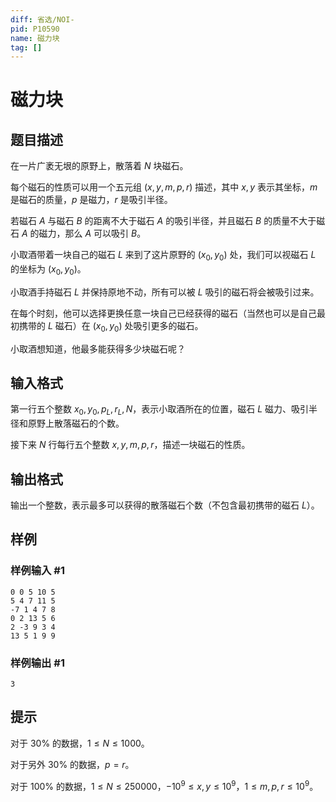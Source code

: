 ```yaml
---
diff: 省选/NOI-
pid: P10590
name: 磁力块
tag: []
---
```

# 磁力块
## 题目描述

在一片广袤无垠的原野上，散落着 $N$ 块磁石。

每个磁石的性质可以用一个五元组 $(x,y,m,p,r)$ 描述，其中 $x,y$ 表示其坐标，$m$ 是磁石的质量，$p$ 是磁力，$r$ 是吸引半径。

若磁石 $A$ 与磁石 $B$ 的距离不大于磁石 $A$ 的吸引半径，并且磁石 $B$ 的质量不大于磁石 $A$ 的磁力，那么 $A$ 可以吸引 $B$。

小取酒带着一块自己的磁石 $L$ 来到了这片原野的 $(x_0,y_0)$ 处，我们可以视磁石 $L$ 的坐标为 $(x_0,y_0)$。

小取酒手持磁石 $L$ 并保持原地不动，所有可以被 $L$ 吸引的磁石将会被吸引过来。

在每个时刻，他可以选择更换任意一块自己已经获得的磁石（当然也可以是自己最初携带的 $L$ 磁石）在 $(x_0,y_0)$ 处吸引更多的磁石。

小取酒想知道，他最多能获得多少块磁石呢？
## 输入格式

第一行五个整数 $x_0,y_0,p_L,r_L,N$，表示小取酒所在的位置，磁石 $L$ 磁力、吸引半径和原野上散落磁石的个数。

接下来 $N$ 行每行五个整数 $x,y,m,p,r$，描述一块磁石的性质。
## 输出格式

输出一个整数，表示最多可以获得的散落磁石个数（不包含最初携带的磁石 $L$）。

## 样例

### 样例输入 #1
```
0 0 5 10 5
5 4 7 11 5
-7 1 4 7 8
0 2 13 5 6
2 -3 9 3 4
13 5 1 9 9
```
### 样例输出 #1
```
3
```
## 提示

对于 $30\%$ 的数据，$1 \le N \le 1000$。

对于另外 $30\%$ 的数据，$p=r$。

对于 $100\%$ 的数据，$1 \le N \le 250000$，$-10^9 \le x,y \le 10^9$，$1 \le m,p,r \le 10^9$。
